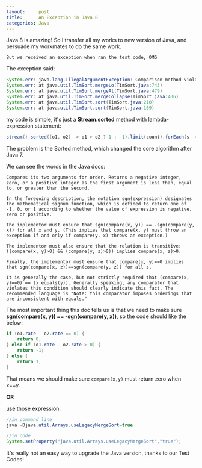 ```yaml
---
layout:     post
title:      An Exception in Java 8 
categories: Java
---
```


Java 8 is amazing! So I transfer all my works to new version of Java, and persuade my workmates to do the same work. 

`But we received an exception when ran the test code, OMG`

The exception said:

```java
System.err: java.lang.IllegalArgumentException: Comparison method violates its general contract!
System.err: at java.util.TimSort.mergeLo(TimSort.java:743)
System.err: at java.util.TimSort.mergeAt(TimSort.java:479)
System.err: at java.util.TimSort.mergeCollapse(TimSort.java:406)
System.err: at java.util.TimSort.sort(TimSort.java:210)
System.err: at java.util.TimSort.sort(TimSort.java:169)
```

my code is simple, it's just a **Stream.sorted** method with lambda-expression statement:

```java
stream().sorted((o1, o2) -> o1 > o2 ? 1 : -1).limit(count).forEach(s -> result.add(s.kw + "," + key + "," + s.rate));
```

The problem is the Sorted method, which changed the core algorithm after Java 7.

We can see the words in the Java docs:


	Compares its two arguments for order. Returns a negative integer, zero, or a positive integer as the first argument is less than, equal to, or greater than the second.

	In the foregoing description, the notation sgn(expression) designates the mathematical signum function, which is defined to return one of -1, 0, or 1 according to whether the value of expression is negative, zero or positive.

	The implementor must ensure that sgn(compare(x, y)) == -sgn(compare(y, x)) for all x and y. (This implies that compare(x, y) must throw an exception if and only if compare(y, x) throws an exception.)

	The implementor must also ensure that the relation is transitive: ((compare(x, y)>0) && (compare(y, z)>0)) implies compare(x, z)>0.

	Finally, the implementor must ensure that compare(x, y)==0 implies that sgn(compare(x, z))==sgn(compare(y, z)) for all z.

	It is generally the case, but not strictly required that (compare(x, y)==0) == (x.equals(y)). Generally speaking, any comparator that violates this condition should clearly indicate this fact. The recommended language is "Note: this comparator imposes orderings that are inconsistent with equals." 


The most important thing this doc tells us is that we need to make sure **sgn(compare(x, y)) == -sgn(compare(y, x))**, so the code should like the below:

```java
if (o1.rate - o2.rate == 0) {
    return 0;
} else if (o1.rate - o2.rate > 0) {
    return -1;
} else {
    return 1;
}
```

That means we should make sure `compare(x,y)` must return zero when x==y.


**OR**


use those expression:

```java
//in command line
java -Djava.util.Arrays.useLegacyMergeSort=true  

//in code
System.setProperty("java.util.Arrays.useLegacyMergeSort","true");
```

It's really not an easy way to upgrade the Java version, thanks to our Test Codes!
